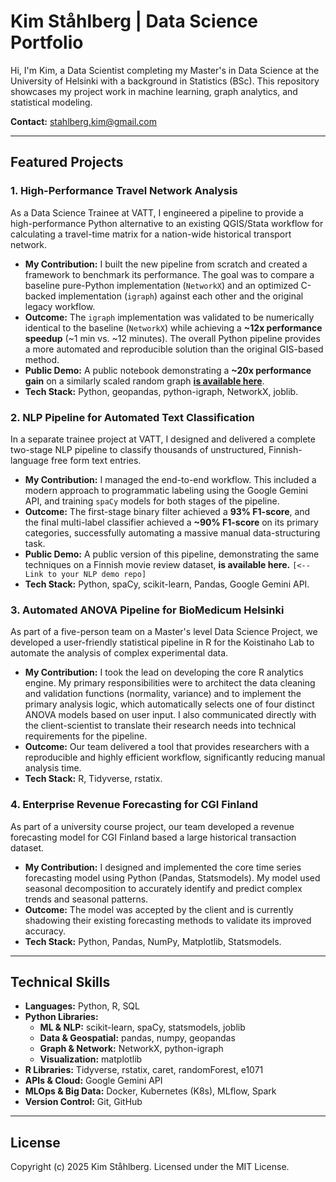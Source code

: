 # Kim Ståhlberg | Data Science Portfolio

Hi, I'm Kim, a Data Scientist completing my Master's in Data Science at the University of Helsinki with a background in Statistics (BSc). This repository showcases my project work in machine learning, graph analytics, and statistical modeling.

**Contact:** [stahlberg.kim@gmail.com](mailto:stahlberg.kim@gmail.com)

---

## Featured Projects

### 1. High-Performance Travel Network Analysis
As a Data Science Trainee at VATT, I engineered a pipeline to provide a high-performance Python alternative to an existing QGIS/Stata workflow for calculating a travel-time matrix for a nation-wide historical transport network.

* **My Contribution:** I built the new pipeline from scratch and created a framework to benchmark its performance. The goal was to compare a baseline pure-Python implementation (`NetworkX`) and an optimized C-backed implementation (`igraph`) against each other and the original legacy workflow.
* **Outcome:** The `igraph` implementation was validated to be numerically identical to the baseline (`NetworkX`) while achieving a **~12x performance speedup** (~1 min vs. ~12 minutes). The overall Python pipeline provides a more automated and reproducible solution than the original GIS-based method.
* **Public Demo:** A public notebook demonstrating a **~20x performance gain** on a similarly scaled random graph **[is available here](https://github.com/kimsta/Python-Graph-Benchmark)**.
* **Tech Stack:** Python, geopandas, python-igraph, NetworkX, joblib.

### 2. NLP Pipeline for Automated Text Classification
In a separate trainee project at VATT, I designed and delivered a complete two-stage NLP pipeline to classify thousands of unstructured, Finnish-language free form text entries.

* **My Contribution:** I managed the end-to-end workflow. This included a modern approach to programmatic labeling using the Google Gemini API, and training `spaCy` models for both stages of the pipeline.
* **Outcome:** The first-stage binary filter achieved a **93% F1-score**, and the final multi-label classifier achieved a **~90% F1-score** on its primary categories, successfully automating a massive manual data-structuring task.
* **Public Demo:** A public version of this pipeline, demonstrating the same techniques on a Finnish movie review dataset, **is available here.** `[<-- Link to your NLP demo repo]`
* **Tech Stack:** Python, spaCy, scikit-learn, Pandas, Google Gemini API.

### 3. Automated ANOVA Pipeline for BioMedicum Helsinki
As part of a five-person team on a Master's level Data Science Project, we developed a user-friendly statistical pipeline in R for the Koistinaho Lab to automate the analysis of complex experimental data.

* **My Contribution:** I took the lead on developing the core R analytics engine. My primary responsibilities were to architect the data cleaning and validation functions (normality, variance) and to implement the primary analysis logic, which automatically selects one of four distinct ANOVA models based on user input. I also communicated directly with the client-scientist to translate their research needs into technical requirements for the pipeline.
* **Outcome:** Our team delivered a tool that provides researchers with a reproducible and highly efficient workflow, significantly reducing manual analysis time.
* **Tech Stack:** R, Tidyverse, rstatix.

### 4. Enterprise Revenue Forecasting for CGI Finland
As part of a university course project, our team developed a revenue forecasting model for CGI Finland based a large historical transaction dataset.

* **My Contribution:** I designed and implemented the core time series forecasting model using Python (Pandas, Statsmodels). My model used seasonal decomposition to accurately identify and predict complex trends and seasonal patterns.
* **Outcome:** The model was accepted by the client and is currently shadowing their existing forecasting methods to validate its improved accuracy.
* **Tech Stack:** Python, Pandas, NumPy, Matplotlib, Statsmodels.

---

## Technical Skills

* **Languages:** Python, R, SQL
* **Python Libraries:**
    * **ML & NLP:** scikit-learn, spaCy, statsmodels, joblib
    * **Data & Geospatial:** pandas, numpy, geopandas
    * **Graph & Network:** NetworkX, python-igraph
    * **Visualization:** matplotlib
* **R Libraries:** Tidyverse, rstatix, caret, randomForest, e1071
* **APIs & Cloud:** Google Gemini API
* **MLOps & Big Data:** Docker, Kubernetes (K8s), MLflow, Spark
* **Version Control:** Git, GitHub

---

## License

Copyright (c) 2025 Kim Ståhlberg. Licensed under the MIT License.
